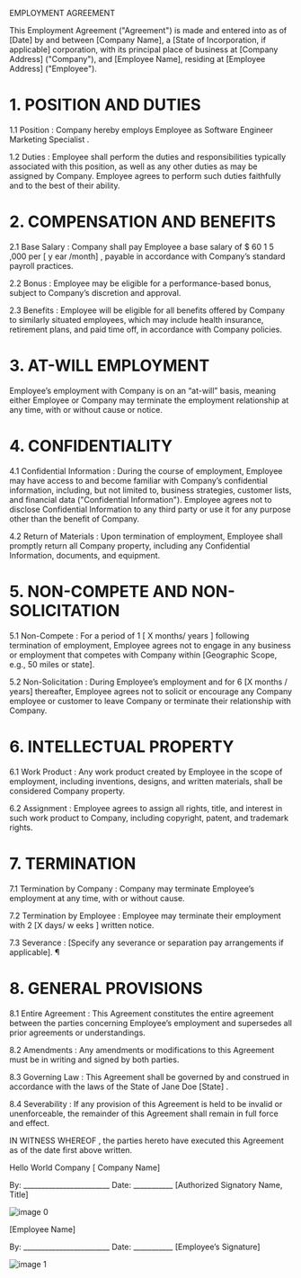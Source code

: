 EMPLOYMENT AGREEMENT

This Employment Agreement ("Agreement") is made and entered into as of [Date] by and
between [Company Name], a [State of Incorporation, if applicable] corporation, with its
principal place of business at [Company Address] ("Company"), and [Employee Name],
residing at [Employee Address] ("Employee").

# 1. POSITION AND DUTIES

1.1 Position : Company hereby employs Employee as Software Engineer Marketing
Specialist .

1.2 Duties : Employee shall perform the duties and responsibilities typically associated with
this position, as well as any other duties as may be assigned by Company. Employee agrees
to perform such duties faithfully and to the best of their ability.

# 2. COMPENSATION  AND BENEFITS

2.1 Base Salary : Company shall pay Employee a base salary of $ 60 1 5 ,000 per
[ y ear /month] , payable in accordance with Company’s standard payroll practices.

2.2 Bonus : Employee may be eligible for a performance-based bonus, subject to
Company’s discretion and approval.

2.3 Benefits : Employee will be eligible for all benefits offered by Company to similarly
situated employees, which may include health insurance, retirement plans, and paid time off,
in accordance with Company policies.

# 3. AT-WILL EMPLOYMENT

Employee’s employment with Company is on an “at-will” basis, meaning either Employee or
Company may terminate the employment relationship at any time, with or without cause or
notice.

# 4. CONFIDENTIALITY

4.1 Confidential Information : During the course of employment, Employee may have
access to and become familiar with Company’s confidential information, including, but not
limited to, business strategies, customer lists, and financial data ("Confidential Information").
Employee agrees not to disclose Confidential Information to any third party or use it for any
purpose other than the benefit of Company.

4.2 Return of Materials : Upon termination of employment, Employee shall promptly return
all Company property, including any Confidential Information, documents, and equipment.

# 5. NON-COMPETE  AND NON-SOLICITATION

5.1 Non-Compete : For a period of 1 [ X months/ years ] following termination of employment,
Employee agrees not to engage in any business or employment that competes with
Company within [Geographic Scope, e.g., 50 miles or state].

5.2 Non-Solicitation : During Employee’s employment and for 6 [X months / years] thereafter,
Employee agrees not to solicit or encourage any Company employee or customer to leave
Company or terminate their relationship with Company.

# 6. INTELLECTUAL PROPERTY

6.1 Work Product : Any work product created by Employee in the scope of employment,
including inventions, designs, and written materials, shall be considered Company property.

6.2 Assignment : Employee agrees to assign all rights, title, and interest in such work
product to Company, including copyright, patent, and trademark rights.

# 7. TERMINATION

7.1 Termination by Company : Company may terminate Employee’s employment at any
time, with or without cause.

7.2 Termination by Employee : Employee may terminate their employment with 2 [X
days/ w eeks ] written notice.

7.3 Severance : [Specify any severance or separation pay arrangements if applicable]. ¶

# 8. GENERAL PROVISIONS

8.1 Entire Agreement : This Agreement constitutes the entire agreement between the
parties concerning Employee’s employment and supersedes all prior agreements or
understandings.

8.2 Amendments : Any amendments or modifications to this Agreement must be in writing
and signed by both parties.

8.3 Governing Law : This Agreement shall be governed by and construed in accordance
with the laws of the State of Jane Doe [State] .

8.4 Severability : If any provision of this Agreement is held to be invalid or unenforceable,
the remainder of this Agreement shall remain in full force and effect.

IN WITNESS WHEREOF , the parties hereto have executed this Agreement as of the date
first above written.

Hello World Company [ Company Name]

By: ________________________ Date: ___________
[Authorized Signatory Name, Title]



![image 0](0)

[Employee Name]

By: ________________________ Date: ___________
[Employee’s Signature]


![image 1](1)

